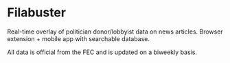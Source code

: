 # Filabuster
Real-time overlay of politician donor/lobbyist data on news articles.  Browser extension + mobile app with searchable database.

All data is official from the FEC and is updated on a biweekly basis.